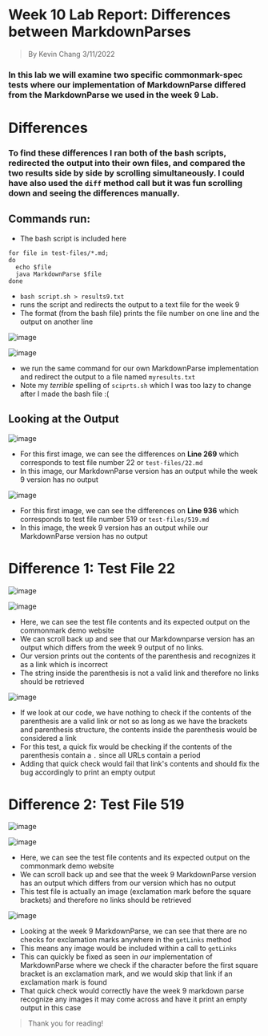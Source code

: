 # **Week 10 Lab Report:** Differences between MarkdownParses
>By Kevin Chang 3/11/2022

### In this lab we will examine two specific commonmark-spec tests where our implementation of MarkdownParse differed from the MarkdownParse we used in the week 9 Lab.

# Differences

### To find these differences I ran both of the bash scripts, redirected the output into their own files, and compared the two results side by side by scrolling simultaneously. I could have also used the `diff` method call but it was fun scrolling down and seeing the differences manually.

## Commands run: 
- The bash script is included here
```
for file in test-files/*.md;
do
  echo $file
  java MarkdownParse $file
done
```
- `bash script.sh > results9.txt`
- runs the script and redirects the output to a text file for the week 9
- The format (from the bash file) prints the file number on one line and the output on another line

![image](https://i.imgur.com/GNdKtOB.png)

![image](https://i.imgur.com/zYM3msF.png)
 
 - we run the same command for our own MarkdownParse implementation and redirect the output to a file named `myresults.txt`
 - Note my *terrible* spelling of `sciprts.sh` which I was too lazy to change after I made the bash file :(

## Looking at the Output
![image](https://i.imgur.com/JTMaPZb.png)

- For this first image, we can see the differences on **Line 269** which corresponds to test file number 22 or `test-files/22.md`
- In this image, our MarkdownParse version has an output while the week 9 version has no output

![image](https://i.imgur.com/fgE2xgO.png)

- For this first image, we can see the differences on **Line 936** which corresponds to test file number 519 or `test-files/519.md`
- In this image, the week 9 version has an output while our MarkdownParse version has no output

# Difference 1: Test File 22
![image](https://i.imgur.com/2komJD8.png)

![image](https://i.imgur.com/HOkwXUA.png)

- Here, we can see the test file contents and its expected output on the commonmark demo website
- We can scroll back up and see that our Markdownparse version has an output which differs from the week 9 output of no links.
- Our version prints out the contents of the parenthesis and recognizes it as a link which is incorrect 
- The string inside the parenthesis is not a valid link and therefore no links should be retrieved

![image](https://i.imgur.com/sk4bFoy.png)
- If we look at our code, we have nothing to check if the contents of the parenthesis are a valid link or not so as long as we have the brackets and parenthesis structure, the contents inside the parenthesis would be considered a link
- For this test, a quick fix would be checking if the contents of the parenthesis contain a `.` since all URLs contain a period
- Adding that quick check would fail that link's contents and should fix the bug accordingly to print an empty output


# Difference 2: Test File 519
![image](https://i.imgur.com/lSyNvYh.png)

![image](https://i.imgur.com/7L3xAj1.png)

- Here, we can see the test file contents and its expected output on the commonmark demo website
- We can scroll back up and see that the week 9 MarkdownParse version has an output which differs from our version which has no output
- This test file is actually an image (exclamation mark before the square brackets) and therefore no links should be retrieved 

![image](https://i.imgur.com/BzWGLpo.png)
- Looking at the week 9 MarkdownParse, we can see that there are no checks for exclamation marks anywhere in the `getLinks` method
- This means any image would be included within a call to `getLinks`
- This can quickly be fixed as seen in *our* implementation of MarkdownParse where we check if the character before the first square bracket is an exclamation mark, and we would skip that link if an exclamation mark is found
- That quick check would correctly have the week 9 markdown parse recognize any images it may come across and have it print an empty output in this case

>Thank you for reading!